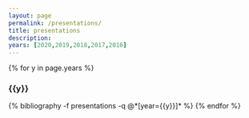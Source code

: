 ```yaml
---
layout: page
permalink: /presentations/
title: presentations
description: 
years: [2020,2019,2018,2017,2016]
---
```


{% for y in page.years %}
  <h3 class="year">{{y}}</h3>
  {% bibliography -f presentations -q @*[year={{y}}]* %}
{% endfor %}
